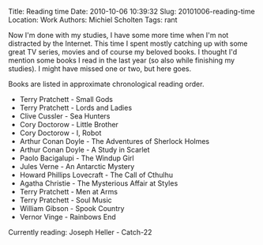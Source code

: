 Title: Reading time
Date: 2010-10-06 10:39:32
Slug: 20101006-reading-time
Location: Work
Authors: Michiel Scholten
Tags: rant

<p>Now I'm done with my studies, I have some more time when I'm not distracted by the Internet. This time I spent mostly catching up with some great TV series, movies and of course my beloved books. I thought I'd mention some books I read in the last year (so also while finishing my studies). I might have missed one or two, but here goes.</p>

<p>Books are listed in approximate chronological reading order.</p>

<ul>
<li>Terry Pratchett - Small Gods</li>
<li>Terry Pratchett - Lords and Ladies</li>
<li>Clive Cussler - Sea Hunters</li>
<li>Cory Doctorow - Little Brother</li>
<li>Cory Doctorow - I, Robot</li>
<li>Arthur Conan Doyle - The Adventures of Sherlock Holmes</li>
<li>Arthur Conan Doyle - A Study in Scarlet</li>
<li>Paolo Bacigalupi - The Windup Girl</li>
<li>Jules Verne - An Antarctic Mystery</li>
<li>Howard Phillips Lovecraft - The Call of Cthulhu</li>
<li>Agatha Christie - The Mysterious Affair at Styles</li>
<li>Terry Pratchett - Men at Arms</li>
<li>Terry Pratchett - Soul Music</li>
<li>William Gibson - Spook Country</li>
<li>Vernor Vinge - Rainbows End</li>
</ul>

<p>Currently reading: Joseph Heller - Catch-22</p>
